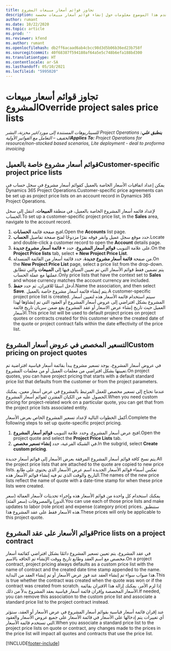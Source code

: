 ```yaml
---
title: تجاوز قوائم أسعار مبيعات المشروع
description: يقدم هذا الموضوع معلومات حول إنشاء قوائم أسعار مبيعات مخصصة.
author: rumant
ms.date: 10/22/2020
ms.topic: article
ms.prod: ''
ms.reviewer: kfend
ms.author: rumant
ms.openlocfilehash: db2ff6acaad6ab4cbcc98d3d5b06b36ed23b758f
ms.sourcegitcommit: 40f68387f594180af64a5e5c748b6efa188bd300
ms.translationtype: HT
ms.contentlocale: ar-SA
ms.lasthandoff: 05/10/2021
ms.locfileid: "5995020"
---
```

# <a name="override-project-sales-price-lists"></a><span data-ttu-id="dc957-103">تجاوز قوائم أسعار مبيعات المشروع</span><span class="sxs-lookup"><span data-stu-id="dc957-103">Override project sales price lists</span></span>

<span data-ttu-id="dc957-104">_**ينطبق علي:** ‏‫Project Operations للسيناريوهات المستندة إلى مورد/غير مخزنة‬، ‏‫النشر الخفيف – التعامل مع الفواتير الأولية‬_</span><span class="sxs-lookup"><span data-stu-id="dc957-104">_**Applies To:** Project Operations for resource/non-stocked based scenarios, Lite deployment - deal to proforma invoicing_</span></span>

## <a name="customer-specific-project-price-lists"></a><span data-ttu-id="dc957-105">قوائم أسعار مشروع خاصة بالعميل</span><span class="sxs-lookup"><span data-stu-id="dc957-105">Customer-specific project price lists</span></span>

<span data-ttu-id="dc957-106">يمكن إعداد اتفاقيات الأسعار الخاصة بالعميل كقوائم أسعار مشروع في سجل حساب في Dynamics 365 Project Operations.</span><span class="sxs-lookup"><span data-stu-id="dc957-106">Customer-specific price agreements can be set up as project price lists on an account record in Dynamics 365 Project Operations.</span></span>

<span data-ttu-id="dc957-107">لإعداد قائمه أسعار المشروع الخاصة بالعميل، في منطقة **المبيعات**، انتقل إلى سجل الحساب.</span><span class="sxs-lookup"><span data-stu-id="dc957-107">To set up a customer-specific project price list, in the **Sales** area, navigate to the account record.</span></span>

1. <span data-ttu-id="dc957-108">افتح صفحة قائمة **الحسابات**.</span><span class="sxs-lookup"><span data-stu-id="dc957-108">Open the **Accounts** list page.</span></span>
2. <span data-ttu-id="dc957-109">حدد موقع سجل عميل وانقر فوقه نقرًا مزدوجًا لفتح صفحة تفاصيل **الحساب**.</span><span class="sxs-lookup"><span data-stu-id="dc957-109">Locate and double-click a customer record to open the **Account** details page.</span></span>
3. <span data-ttu-id="dc957-110">على علامة التبويب **قوائم أسعار المشروع**، حدد **+ قائمة أسعار مشروع جديدة**.</span><span class="sxs-lookup"><span data-stu-id="dc957-110">On the **Project Price lists** tab, select **+ New Project Price List**.</span></span>
4. <span data-ttu-id="dc957-111">من صفحة **قائمة أسعار مشروع جديدة**، حدد قائمة أسعار من القائمة المنسدلة.</span><span class="sxs-lookup"><span data-stu-id="dc957-111">On the **New Project Price List** page, select a price list from the drop-down.</span></span> <span data-ttu-id="dc957-112">يتم تضمين فقط قوائم الأسعار التي تم تعيين السياق فيها إلى **المبيعات** والتي تتطابق عملتها مع عملة الحساب.</span><span class="sxs-lookup"><span data-stu-id="dc957-112">Only price lists that have the context set to **Sales** and whose currency matches the account currency are included.</span></span>
5. <span data-ttu-id="dc957-113">أدخل اسمًا للاقتران، ثم حدد **حفظ**.</span><span class="sxs-lookup"><span data-stu-id="dc957-113">Name the association, and then select **Save**.</span></span> <span data-ttu-id="dc957-114">يتم إنشاء قائمة أسعار مشروع خاصة بالعميل.</span><span class="sxs-lookup"><span data-stu-id="dc957-114">A customer-specific project price list is created.</span></span> <span data-ttu-id="dc957-115">سيتم استخدام قائمة الأسعار هذه لتعيين أسعار المشروع بشكل افتراضي إلى عروض أسعار المشروع أو العقود التي تم إنشاؤها لهذا العميل حيث تاريخ إنشاء عرض الاسعار أو عقد المشروع يقع ضمن سريان تاريخ قائمة الأسعار.</span><span class="sxs-lookup"><span data-stu-id="dc957-115">This price list will be used to default project prices on project quotes or contracts created for this customer where the created date of the quote or project contract falls within the date effectivity of the price list.</span></span>

## <a name="custom-pricing-on-project-quotes"></a><span data-ttu-id="dc957-116">التسعير المخصص في عروض أسعار المشروع</span><span class="sxs-lookup"><span data-stu-id="dc957-116">Custom pricing on project quotes</span></span>

<span data-ttu-id="dc957-117">في عروض أسعار المشروع، يوجد تسعير مشروع يبدأ بقائمة أسعار قياسية افتراضية تم تعيينها بشكل افتراضي من معلمات العميل أو من معلمات المشروع.</span><span class="sxs-lookup"><span data-stu-id="dc957-117">On project quotes, you can have project pricing that starts with a default standard price list that defaults from the customer or from the project parameters.</span></span>

<span data-ttu-id="dc957-118">عندما تحتاج إلى تسعير مخصص للعمل المرتبط بالمشروع في عرض أسعار معين، يمكنك الحصول عليه من الكيان المقترن لقوائم أسعار المشروع.</span><span class="sxs-lookup"><span data-stu-id="dc957-118">When you need custom pricing for project-related work on a particular quote, you can get that from the project price lists associated entity.</span></span>

<span data-ttu-id="dc957-119">أكمل الخطوات التالية لإعداد تسعير المشروع الخاص بعرض الأسعار.</span><span class="sxs-lookup"><span data-stu-id="dc957-119">Complete the following steps to set up quote-specific project pricing.</span></span>

1. <span data-ttu-id="dc957-120">افتح عرض أسعار المشروع، وحدد علامة التبويب **قوائم أسعار المشروع**.</span><span class="sxs-lookup"><span data-stu-id="dc957-120">Open the project quote and select the **Project Price Lists** tab.</span></span>
2. <span data-ttu-id="dc957-121">في الشبكة الفرعية، حدد **إنشاء تسعير مخصص**.</span><span class="sxs-lookup"><span data-stu-id="dc957-121">In the subgrid, select **Create custom pricing**.</span></span>

<span data-ttu-id="dc957-122">يتم نسخ كافة قوائم أسعار المشروع المرفقة بعرض الأسعار إلى قوائم أسعار جديدة.</span><span class="sxs-lookup"><span data-stu-id="dc957-122">All the project price lists that are attached to the quote are copied to new price lists.</span></span> <span data-ttu-id="dc957-123">تعكس أسماء قوائم الأسعار الجديدة اسم عرض الأسعار الذي يحتوي على طابع التاريخ والوقت الذي تم فيه إنشاء قوائم الأسعار هذه.</span><span class="sxs-lookup"><span data-stu-id="dc957-123">The names of the new price lists reflect the name of quote with a date-time stamp for when these price lists were created.</span></span>

<span data-ttu-id="dc957-124">يمكنك استخدام كل واحدة من قوائم الأسعار هذه وإجراء تحديثات لأسعار العمالة (سعر الدور) والمصروفات (سعر الفئة).</span><span class="sxs-lookup"><span data-stu-id="dc957-124">You can use each of those price lists and make updates to labor (role price) and expense (category price) prices.</span></span> <span data-ttu-id="dc957-125">ستنطبق هذه الأسعار فقط على عقد المشروع هذا.</span><span class="sxs-lookup"><span data-stu-id="dc957-125">These prices will only be applicable to this project quote.</span></span>

## <a name="price-lists-on-a-project-contract"></a><span data-ttu-id="dc957-126">قوائم الأسعار على عقد المشروع</span><span class="sxs-lookup"><span data-stu-id="dc957-126">Price lists on a project contract</span></span>

<span data-ttu-id="dc957-127">في عقد المشروع، يتم تعيين تسعير المشروع دائمًا بشكل افتراضي كقائمة أسعار مخصص مع اسم العقد وطابع تاريخ ووقت الإنشاء تم الحاقه بالاسم.</span><span class="sxs-lookup"><span data-stu-id="dc957-127">On a project contract, project pricing always defaults as a custom price list with the name of contract and the created date time stamp appended to the name.</span></span> <span data-ttu-id="dc957-128">هذا صواب سواء تم إنشاء العقد عند فوز عرض الأسعار أو تم إنشاء العقد من البداية.</span><span class="sxs-lookup"><span data-stu-id="dc957-128">This is true whether the contract was created when the quote was won or if the contract was created from scratch.</span></span> <span data-ttu-id="dc957-129">إذا لزم الأمر، يمكنك إزالة هذا الاقتران بقائمة الأسعار المخصصة وإقران قائمة أسعار قياسية بعقد المشروع بدلاً من ذلك.</span><span class="sxs-lookup"><span data-stu-id="dc957-129">If needed, you can remove this association to the custom price list and associate a standard price list to the project contract instead.</span></span>

<span data-ttu-id="dc957-130">عند إقران قائمة أسعار قياسية بقوائم أسعار المشروع في عرض الأسعار أو العقد، ستؤثر أي تغييرات يتم إدخالها على الأسعار في قائمة الأسعار على جميع عروض الأسعار والعقود التي تستخدم قائمة الأسعار.</span><span class="sxs-lookup"><span data-stu-id="dc957-130">When you associate a standard price list to the project price lists on quote or contract, any changes made to the prices in the price list will impact all quotes and contracts that use the price list.</span></span>


[!INCLUDE[footer-include](../includes/footer-banner.md)]